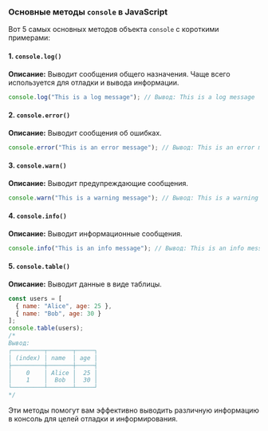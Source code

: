 ### Основные методы `console` в JavaScript

Вот 5 самых основных методов объекта `console` с короткими примерами:

#### 1. `console.log()`
**Описание:** Выводит сообщения общего назначения. Чаще всего используется для отладки и вывода информации.

```javascript
console.log("This is a log message"); // Вывод: This is a log message
```

#### 2. `console.error()`
**Описание:** Выводит сообщения об ошибках.

```javascript
console.error("This is an error message"); // Вывод: This is an error message
```

#### 3. `console.warn()`
**Описание:** Выводит предупреждающие сообщения.

```javascript
console.warn("This is a warning message"); // Вывод: This is a warning message
```

#### 4. `console.info()`
**Описание:** Выводит информационные сообщения.

```javascript
console.info("This is an info message"); // Вывод: This is an info message
```

#### 5. `console.table()`
**Описание:** Выводит данные в виде таблицы.

```javascript
const users = [
  { name: "Alice", age: 25 },
  { name: "Bob", age: 30 }
];
console.table(users); 
/*
Вывод:
┌─────────┬───────┬─────┐
│ (index) │ name  │ age │
├─────────┼───────┼─────┤
│    0    │ Alice │  25 │
│    1    │  Bob  │  30 │
└─────────┴───────┴─────┘
*/
```

Эти методы помогут вам эффективно выводить различную информацию в консоль для целей отладки и информирования.